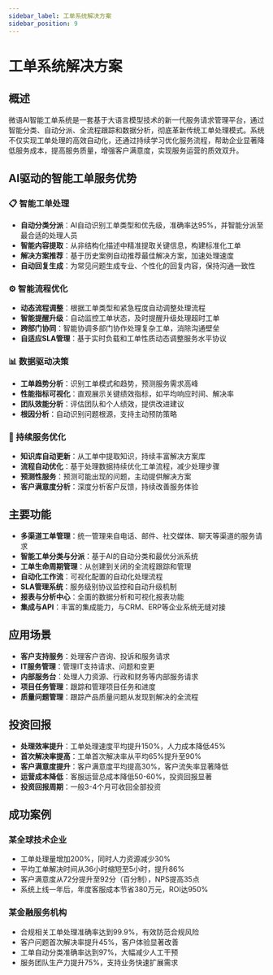 ```yaml
---
sidebar_label: 工单系统解决方案
sidebar_position: 9
---
```


# 工单系统解决方案

## 概述

微语AI智能工单系统是一套基于大语言模型技术的新一代服务请求管理平台，通过智能分类、自动分派、全流程跟踪和数据分析，彻底革新传统工单处理模式。系统不仅实现工单处理的高效自动化，还通过持续学习优化服务流程，帮助企业显著降低服务成本，提高服务质量，增强客户满意度，实现服务运营的质效双升。

## AI驱动的智能工单服务优势

### 📋 智能工单处理

- **自动分类分派**：AI自动识别工单类型和优先级，准确率达95%，并智能分派至最合适的处理人员
- **智能内容提取**：从非结构化描述中精准提取关键信息，构建标准化工单
- **解决方案推荐**：基于历史案例自动推荐最佳解决方案，加速处理速度
- **自动回复生成**：为常见问题生成专业、个性化的回复内容，保持沟通一致性

### ⚙️ 智能流程优化

- **动态流程调整**：根据工单类型和紧急程度自动调整处理流程
- **智能提醒升级**：自动监控工单状态，及时提醒升级处理超时工单
- **跨部门协同**：智能协调多部门协作处理复杂工单，消除沟通壁垒
- **自适应SLA管理**：基于实时负载和工单性质动态调整服务水平协议

### 📊 数据驱动决策

- **工单趋势分析**：识别工单模式和趋势，预测服务需求高峰
- **性能指标可视化**：直观展示关键绩效指标，如平均响应时间、解决率
- **团队效能分析**：评估团队和个人绩效，提供改进建议
- **根因分析**：自动识别问题根源，支持主动预防策略

### 🔄 持续服务优化

- **知识库自动更新**：从工单中提取知识，持续丰富解决方案库
- **流程自动优化**：基于处理数据持续优化工单流程，减少处理步骤
- **预测性服务**：预测可能出现的问题，主动提供解决方案
- **客户满意度分析**：深度分析客户反馈，持续改善服务体验

## 主要功能

- **多渠道工单管理**：统一管理来自电话、邮件、社交媒体、聊天等渠道的服务请求
- **智能工单分类与分派**：基于AI的自动分类和最优分派系统
- **工单生命周期管理**：从创建到关闭的全流程跟踪和管理
- **自动化工作流**：可视化配置的自动化处理流程
- **SLA管理系统**：服务级别协议监控和自动升级机制
- **报表与分析中心**：全面的数据分析和可视化报表功能
- **集成与API**：丰富的集成能力，与CRM、ERP等企业系统无缝对接

## 应用场景

- **客户支持服务**：处理客户咨询、投诉和服务请求
- **IT服务管理**：管理IT支持请求、问题和变更
- **内部服务台**：处理人力资源、行政和财务等内部服务请求
- **项目任务管理**：跟踪和管理项目任务和进度
- **质量问题管理**：跟踪产品质量问题从发现到解决的全流程

## 投资回报

- **处理效率提升**：工单处理速度平均提升150%，人力成本降低45%
- **首次解决率提高**：工单首次解决率从平均65%提升至90%
- **客户满意度提升**：客户满意度平均提高30%，客户流失率显著降低
- **运营成本降低**：客服运营总成本降低50-60%，投资回报显著
- **投资回报周期**：一般3-4个月可收回全部投资

## 成功案例

### 某全球技术企业

- 工单处理量增加200%，同时人力资源减少30%
- 平均工单解决时间从36小时缩短至5小时，提升86%
- 客户满意度从72分提升至92分（百分制），NPS提高35点
- 系统上线一年后，年度客服成本节省380万元，ROI达950%

### 某金融服务机构

- 合规相关工单处理准确率达到99.9%，有效防范合规风险
- 客户问题首次解决率提升45%，客户体验显著改善
- 工单自动分类准确率达到97%，大幅减少人工干预
- 服务团队生产力提升75%，支持业务快速扩展需求
